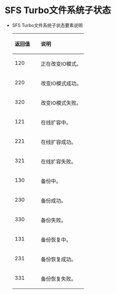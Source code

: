 # SFS Turbo文件系统子状态<a name="ZH-CN_TOPIC_0137729791"></a>

-   SFS Turbo文件系统子状态要素说明

    <a name="table1428721411482"></a>
    <table><thead align="left"><tr id="row182877144480"><th class="cellrowborder" valign="top" width="36.36%" id="mcps1.1.3.1.1"><p id="p172871814144816"><a name="p172871814144816"></a><a name="p172871814144816"></a>返回值</p>
    </th>
    <th class="cellrowborder" valign="top" width="63.63999999999999%" id="mcps1.1.3.1.2"><p id="p13287181413489"><a name="p13287181413489"></a><a name="p13287181413489"></a>说明</p>
    </th>
    </tr>
    </thead>
    <tbody><tr id="row13287151410482"><td class="cellrowborder" valign="top" width="36.36%" headers="mcps1.1.3.1.1 "><p id="p7287161413482"><a name="p7287161413482"></a><a name="p7287161413482"></a>120</p>
    </td>
    <td class="cellrowborder" valign="top" width="63.63999999999999%" headers="mcps1.1.3.1.2 "><p id="p4303171412488"><a name="p4303171412488"></a><a name="p4303171412488"></a>正在改变IO模式。</p>
    </td>
    </tr>
    <tr id="row94614202546"><td class="cellrowborder" valign="top" width="36.36%" headers="mcps1.1.3.1.1 "><p id="p61981125516"><a name="p61981125516"></a><a name="p61981125516"></a>220</p>
    </td>
    <td class="cellrowborder" valign="top" width="63.63999999999999%" headers="mcps1.1.3.1.2 "><p id="p41983215113"><a name="p41983215113"></a><a name="p41983215113"></a>改变IO模式成功。</p>
    </td>
    </tr>
    <tr id="row198131426115413"><td class="cellrowborder" valign="top" width="36.36%" headers="mcps1.1.3.1.1 "><p id="p12813142614541"><a name="p12813142614541"></a><a name="p12813142614541"></a>320</p>
    </td>
    <td class="cellrowborder" valign="top" width="63.63999999999999%" headers="mcps1.1.3.1.2 "><p id="p081372610542"><a name="p081372610542"></a><a name="p081372610542"></a>改变IO模式失败。</p>
    </td>
    </tr>
    <tr id="row20303191494815"><td class="cellrowborder" valign="top" width="36.36%" headers="mcps1.1.3.1.1 "><p id="p1030381494815"><a name="p1030381494815"></a><a name="p1030381494815"></a>121</p>
    </td>
    <td class="cellrowborder" valign="top" width="63.63999999999999%" headers="mcps1.1.3.1.2 "><p id="p930371464811"><a name="p930371464811"></a><a name="p930371464811"></a>在线扩容中。</p>
    </td>
    </tr>
    <tr id="row137831942115417"><td class="cellrowborder" valign="top" width="36.36%" headers="mcps1.1.3.1.1 "><p id="p193702410514"><a name="p193702410514"></a><a name="p193702410514"></a>221</p>
    </td>
    <td class="cellrowborder" valign="top" width="63.63999999999999%" headers="mcps1.1.3.1.2 "><p id="p1337054115114"><a name="p1337054115114"></a><a name="p1337054115114"></a>在线扩容成功。</p>
    </td>
    </tr>
    <tr id="row1511095095411"><td class="cellrowborder" valign="top" width="36.36%" headers="mcps1.1.3.1.1 "><p id="p211015065415"><a name="p211015065415"></a><a name="p211015065415"></a>321</p>
    </td>
    <td class="cellrowborder" valign="top" width="63.63999999999999%" headers="mcps1.1.3.1.2 "><p id="p1411025020541"><a name="p1411025020541"></a><a name="p1411025020541"></a>在线扩容失败。</p>
    </td>
    </tr>
    <tr id="row73039146487"><td class="cellrowborder" valign="top" width="36.36%" headers="mcps1.1.3.1.1 "><p id="p133031514114818"><a name="p133031514114818"></a><a name="p133031514114818"></a>130</p>
    </td>
    <td class="cellrowborder" valign="top" width="63.63999999999999%" headers="mcps1.1.3.1.2 "><p id="p3303101412482"><a name="p3303101412482"></a><a name="p3303101412482"></a>备份中。</p>
    </td>
    </tr>
    <tr id="row9393112617553"><td class="cellrowborder" valign="top" width="36.36%" headers="mcps1.1.3.1.1 "><p id="p196363615114"><a name="p196363615114"></a><a name="p196363615114"></a>230</p>
    </td>
    <td class="cellrowborder" valign="top" width="63.63999999999999%" headers="mcps1.1.3.1.2 "><p id="p26364635118"><a name="p26364635118"></a><a name="p26364635118"></a>备份成功。</p>
    </td>
    </tr>
    <tr id="row175242915519"><td class="cellrowborder" valign="top" width="36.36%" headers="mcps1.1.3.1.1 "><p id="p17752142985515"><a name="p17752142985515"></a><a name="p17752142985515"></a>330</p>
    </td>
    <td class="cellrowborder" valign="top" width="63.63999999999999%" headers="mcps1.1.3.1.2 "><p id="p17752329125520"><a name="p17752329125520"></a><a name="p17752329125520"></a>备份失败。</p>
    </td>
    </tr>
    <tr id="row1430320146484"><td class="cellrowborder" valign="top" width="36.36%" headers="mcps1.1.3.1.1 "><p id="p03031114114812"><a name="p03031114114812"></a><a name="p03031114114812"></a>131</p>
    </td>
    <td class="cellrowborder" valign="top" width="63.63999999999999%" headers="mcps1.1.3.1.2 "><p id="p1830391454813"><a name="p1830391454813"></a><a name="p1830391454813"></a>备份恢复中。</p>
    </td>
    </tr>
    <tr id="row1730301418486"><td class="cellrowborder" valign="top" width="36.36%" headers="mcps1.1.3.1.1 "><p id="p17964685511"><a name="p17964685511"></a><a name="p17964685511"></a>231</p>
    </td>
    <td class="cellrowborder" valign="top" width="63.63999999999999%" headers="mcps1.1.3.1.2 "><p id="p119648816512"><a name="p119648816512"></a><a name="p119648816512"></a>备份恢复成功。</p>
    </td>
    </tr>
    <tr id="row627625911508"><td class="cellrowborder" valign="top" width="36.36%" headers="mcps1.1.3.1.1 "><p id="p473215178533"><a name="p473215178533"></a><a name="p473215178533"></a>331</p>
    </td>
    <td class="cellrowborder" valign="top" width="63.63999999999999%" headers="mcps1.1.3.1.2 "><p id="p187011417125316"><a name="p187011417125316"></a><a name="p187011417125316"></a>备份恢复失败。</p>
    </td>
    </tr>
    </tbody>
    </table>


